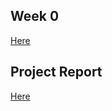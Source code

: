 ## Week 0

[Here](Files/Interesting_examples.html)

## Project Report 
[Here](Files/78c9e4e2-bfc2-11ea-8b25-0cc47a792c0a_id_78c9e4e2-bfc2-11ea-8b25-0cc47a792c0a.html)

